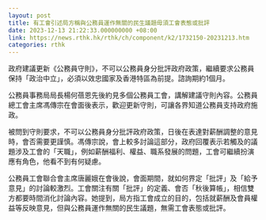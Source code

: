 ```yaml
---
layout: post
title: 有工會引述局方稱與公務員運作無關的民生議題毋須工會表態或批評
date: 2023-12-13 21:22:33.000000000 +08:00
link: https://news.rthk.hk/rthk/ch/component/k2/1732150-20231213.htm
categories: rthk
---
```


政府建議更新《公務員守則》，不可以公務員身分批評政府政策，繼續要求公務員保持「政治中立」，必須以效忠國家及香港特區為前提。諮詢期約1個月。

公務員事務局局長楊何蓓恩先後約見多個公務員工會，講解建議守則內容。公務員總工會主席馮傳宗在會面後表示，歡迎更新守則，可讓各界知道公務員支持政府施政。

被問到守則要求，不可以公務員身分批評政府政策，日後在表達對薪酬調整的意見時，會否需要更謹慎。馮傳宗說，會上較多討論這部分，政府回覆表示若觸及的議題涉及工會的「天職」，例如薪酬福利、權益、職系發展的問題，工會可繼續扮演應有角色，他看不到有何疑慮。

公務員工會聯合會主席唐麗娥在會後說，會面期間，就如何界定「批評」及「給予意見」的討論較激烈。工會關注有關「批評」的定義、會否「秋後算帳」，相信雙方都要時間消化討論內容。她提到，局方指工會成立的目的，包括就薪酬及會員權益等反映意見，但與公務員運作無關的民生議題，無需工會表態或批評。
